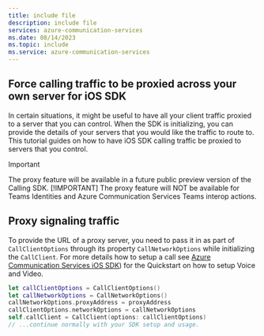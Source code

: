```yaml
---
title: include file
description: include file
services: azure-communication-services
ms.date: 08/14/2023
ms.topic: include
ms.service: azure-communication-services
---
```


## Force calling traffic to be proxied across your own server for iOS SDK

In certain situations, it might be useful to have all your client traffic proxied to a server that you can control. When the SDK is initializing, you can provide the details of your servers that you would like the traffic to route to. This tutorial guides on how to have iOS SDK calling traffic be proxied to servers that you control.

>[!IMPORTANT]
> The proxy feature will be available in a future public preview version of the Calling SDK.
>[!IMPORTANT]
> The proxy feature will NOT be available for Teams Identities and Azure Communication Services Teams interop actions. 
## Proxy signaling traffic

To provide the URL of a proxy server, you need to pass it in as part of `CallClientOptions` through its property `CallNetworkOptions` while initializing the `CallClient`. For more details how to setup a call see [Azure Communication Services iOS SDK](../../quickstarts/voice-video-calling/get-started-with-video-calling.md?pivots=platform-ios)) for the Quickstart on how to setup Voice and Video.

```swift
let callClientOptions = CallClientOptions()
let callNetworkOptions = CallNetworkOptions()
callNetworkOptions.proxyAddress = proxyAddress
callClientOptions.networkOptions = callNetworkOptions
self.callClient = CallClient(options: callClientOptions)
// ...continue normally with your SDK setup and usage.
```
